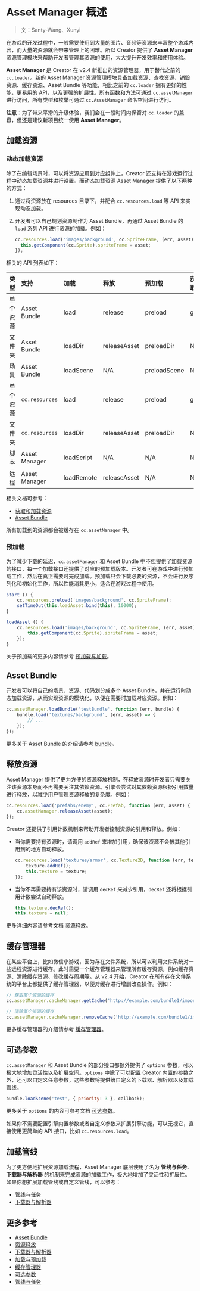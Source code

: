 # Asset Manager 概述

> 文：Santy-Wang、Xunyi

在游戏的开发过程中，一般需要使用到大量的图片、音频等资源来丰富整个游戏内容，而大量的资源就会带来管理上的困难。所以 Creator 提供了 **Asset Manager** 资源管理模块来帮助开发者管理其资源的使用，大大提升开发效率和使用体验。

**Asset Manager** 是 Creator 在 v2.4 新推出的资源管理器，用于替代之前的 `cc.loader`。新的 Asset Manager 资源管理模块具备加载资源、查找资源、销毁资源、缓存资源、Asset Bundle 等功能，相比之前的 `cc.loader` 拥有更好的性能，更易用的 API，以及更强的扩展性。所有函数和方法可通过 `cc.assetManager` 进行访问，所有类型和枚举可通过 `cc.AssetManager` 命名空间进行访问。

**注意**：为了带来平滑的升级体验，我们会在一段时间内保留对 `cc.loader` 的兼容，但还是建议新项目统一使用 **Asset Manager**。

## 加载资源

### 动态加载资源

除了在编辑场景时，可以将资源应用到对应组件上，Creator 还支持在游戏运行过程中动态加载资源并进行设置。而动态加载资源 Asset Manager 提供了以下两种的方式：

1. 通过将资源放在 resources 目录下，并配合 `cc.resources.load` 等 API 来实现动态加载。
2. 开发者可以自己规划资源制作为 Asset Bundle，再通过 Asset Bundle 的 `load` 系列 API 进行资源的加载。例如：

    ```js
    cc.resources.load('images/background', cc.SpriteFrame, (err, asset) => {
      this.getComponent(cc.Sprite).spriteFrame = asset;
    });
    ```

相关的 API 列表如下：

| 类型 | 支持 | 加载 | 释放 | 预加载 | 获取 | 查询资源信息
| :-- | :-- | :-- | :-- | :-- | :-- | :-- |
| 单个资源 | Asset Bundle   | load       | release      | preload      | get | getInfoWithPath |
| 文件夹   | Asset Bundle   | loadDir    | releaseAsset | preloadDir   | N/A | getDirWithPath  |
| 场景     | Asset Bundle   | loadScene  | N/A          | preloadScene | N/A | getSceneInfo    |
| 单个资源 | `cc.resources` | load       | release      | preload      | get | getInfoWithPath |
| 文件夹   | `cc.resources` | loadDir    | releaseAsset | preloadDir   | N/A | getDirWithPath  |
| 脚本     | Asset Manager  | loadScript | N/A          | N/A          | N/A | N/A             |
| 远程     | Asset Manager  | loadRemote | releaseAsset | N/A          | N/A | N/A             |

相关文档可参考：

- [获取和加载资源](../scripting/load-assets.md)
- [Asset Bundle](../scripting/asset-bundle.md)

所有加载到的资源都会被缓存在 `cc.assetManager` 中。

### 预加载

为了减少下载的延迟，`cc.assetManager` 和 Asset Bundle 中不但提供了加载资源的接口，每一个加载接口还提供了对应的预加载版本。开发者可在游戏中进行预加载工作，然后在真正需要时完成加载。预加载只会下载必要的资源，不会进行反序列化和初始化工作，所以性能消耗更小，适合在游戏过程中使用。

```js
start () {
    cc.resources.preload('images/background', cc.SpriteFrame);
    setTimeOut(this.loadAsset.bind(this), 10000);
}

loadAsset () {
    cc.resources.load('images/background', cc.SpriteFrame, (err, asset) => {
        this.getComponent(cc.Sprite).spriteFrame = asset;
    });
}
```

关于预加载的更多内容请参考 [预加载与加载](preload-load.md)。

## Asset Bundle

开发者可以将自己的场景、资源、代码划分成多个 Asset Bundle，并在运行时动态加载资源，从而实现资源的模块化，以便在需要时加载对应资源。例如：

```js
cc.assetManager.loadBundle('testBundle', function (err, bundle) {
    bundle.load('textures/background', (err, asset) => {
        // ...
    });
});
```

更多关于 Asset Bundle 的介绍请参考 [bundle](bundle.md)。

## 释放资源

Asset Manager 提供了更为方便的资源释放机制，在释放资源时开发者只需要关注该资源本身而不再需要关注其依赖资源。引擎会尝试对其依赖资源根据引用数量进行释放，以减少用户管理资源释放的复杂度。例如：

```js
cc.resources.load('prefabs/enemy', cc.Prefab, function (err, asset) {
    cc.assetManager.releaseAsset(asset);
});
```

Creator 还提供了引用计数机制来帮助开发者控制资源的引用和释放。例如：

- 当你需要持有资源时，请调用 `addRef` 来增加引用，确保该资源不会被其他引用到的地方自动释放。

  ```js
  cc.resources.load('textures/armor', cc.Texture2D, function (err, texture) {
      texture.addRef();
      this.texture = texture;
  });
  ```

- 当你不再需要持有该资源时，请调用 `decRef` 来减少引用，`decRef` 还将根据引用计数尝试自动释放。

  ```js
  this.texture.decRef();
  this.texture = null;
  ```

更多详细内容请参考文档 [资源释放](release-manager.md)。

## 缓存管理器

在某些平台上，比如微信小游戏，因为存在文件系统，所以可以利用文件系统对一些远程资源进行缓存。此时需要一个缓存管理器来管理所有缓存资源，例如缓存资源、清除缓存资源、修改缓存周期等。从 v2.4 开始，Creator 在所有存在文件系统的平台上都提供了缓存管理器，以便对缓存进行增删改查操作。例如：

```js
// 获取某个资源的缓存
cc.assetManager.cacheManager.getCache('http://example.com/bundle1/import/9a/9aswe123-dsqw-12xe-123xqawe12.json');

// 清除某个资源的缓存
cc.assetManager.cacheManager.removeCache('http://example.com/bundle1/import/9a/9aswe123-dsqw-12xe-123xqawe12.json');
```

更多缓存管理器的介绍请参考 [缓存管理器](cache-manager.md)。

## 可选参数

`cc.assetManager` 和 Asset Bundle 的部分接口都额外提供了 `options` 参数，可以极大地增加灵活性以及扩展空间。`options` 中除了可以配置 Creator 内置的参数之外，还可以自定义任意参数，这些参数将提供给自定义的下载器、解析器以及加载管线。

```js
bundle.loadScene('test', { priority: 3 }, callback);
```

更多关于 `options` 的内容可参考文档 [可选参数](options.md)。

如果你不需要配置引擎内置参数或者自定义参数来扩展引擎功能，可以无视它，直接使用更简单的 API 接口，比如 `cc.resources.load`。

## 加载管线

为了更方便地扩展资源加载流程，Asset Manager 底层使用了名为 **管线与任务**、**下载器与解析器** 的机制来完成资源的加载工作，极大地增加了灵活性和扩展性。如果你想扩展加载管线或自定义管线，可以参考：

- [管线与任务](pipeline-task.md)
- [下载器与解析器](downloader-parser.md)

## 更多参考

- [Asset Bundle](bundle.md)
- [资源释放](release-manager.md)
- [下载器与解析器](downloader-parser.md)
- [加载与预加载](preload-load.md)
- [缓存管理器](cache-manager.md)
- [可选参数](options.md)
- [管线与任务](pipeline-task.md)

